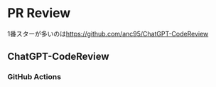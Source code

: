 # PR Review

1番スターが多いのは<https://github.com/anc95/ChatGPT-CodeReview>

## ChatGPT-CodeReview

### GitHub Actions
